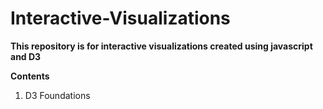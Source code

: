 # Interactive-Visualizations
**This repository is for interactive visualizations created using javascript and D3**

**Contents**
1. D3 Foundations

